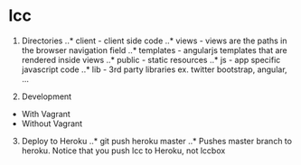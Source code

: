lcc
===

1. Directories
..* client - client side code
..* views - views are the paths in the browser navigation field
..* templates - angularjs templates that are rendered inside views
..* public - static resources
..* js - app specific javascript code
..* lib - 3rd party libraries ex. twitter bootstrap, angular, ...

2. Development
* With Vagrant
* Without Vagrant

3. Deploy to Heroku
..* git push heroku master
..* Pushes master branch to heroku. Notice that you push lcc to Heroku, not lccbox
